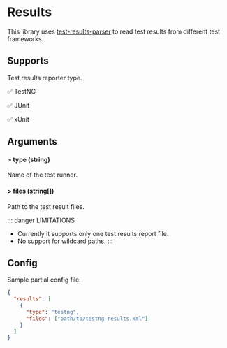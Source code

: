 # Results

This library uses [test-results-parser](https://github.com/test-results-reporter/parser) to read test results from different test frameworks.

## Supports

Test results reporter type.

✅ TestNG

✅ JUnit

✅ xUnit

## Arguments

#### > type (string)

Name of the test runner.

#### > files (string[])

Path to the test result files.

::: danger LIMITATIONS
- Currently it supports only one test results report file.
- No support for wildcard paths.
:::

## Config

Sample partial config file.

```json
{
  "results": [
    {
      "type": "testng",
      "files": ["path/to/testng-results.xml"]
    }
  ]
}
```